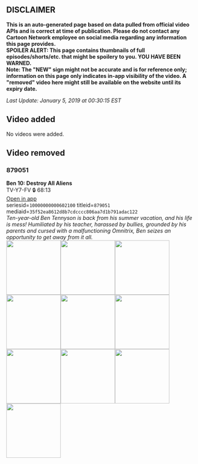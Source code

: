 ## DISCLAIMER
**This is an auto-generated page based on data pulled from official video APIs and is correct at time of publication. Please do not contact any Cartoon Network employee on social media regarding any information this page provides.**  
**SPOILER ALERT: This page contains thumbnails of full episodes/shorts/etc. that might be spoilery to you. YOU HAVE BEEN WARNED.**  
**Note: The "NEW" sign might not be accurate and is for reference only; information on this page only indicates in-app visibility of the video. A "removed" video here might still be available on the website until its expiry date.**  

_Last Update: January 5, 2019 at 00:30:15 EST_
## Video added
No videos were added.
## Video removed
### 879051
**Ben 10: Destroy All Aliens**  
TV-Y7-FV 🔒 68:13  
[Open in app](https://tinyurl.com/yc5fdew6)  
seriesid=`10000000000602100` titleid=`879051` mediaid=`35f52ea8612d8b7cdcccc806aa7d1b791adac122`  
_Ten-year-old Ben Tennyson is back from his summer vacation, and his life is mess! Humiliated by his teacher, harassed by bullies, grounded by his parents and cursed with a malfunctioning Omnitrix, Ben seizes an opportunity to get away from it all._  
<a href="https://s3.amazonaws.com/cartoonorchestrator/879051_001_1280x720.jpg"><img src="https://s3.amazonaws.com/cartoonorchestrator/879051_001_640x360.jpg" height="144px" /></a><a href="https://s3.amazonaws.com/cartoonorchestrator/879051_002_1280x720.jpg"><img src="https://s3.amazonaws.com/cartoonorchestrator/879051_002_640x360.jpg" height="144px" /></a><a href="https://s3.amazonaws.com/cartoonorchestrator/879051_003_1280x720.jpg"><img src="https://s3.amazonaws.com/cartoonorchestrator/879051_003_640x360.jpg" height="144px" /></a><a href="https://s3.amazonaws.com/cartoonorchestrator/879051_004_1280x720.jpg"><img src="https://s3.amazonaws.com/cartoonorchestrator/879051_004_640x360.jpg" height="144px" /></a><a href="https://s3.amazonaws.com/cartoonorchestrator/879051_005_1280x720.jpg"><img src="https://s3.amazonaws.com/cartoonorchestrator/879051_005_640x360.jpg" height="144px" /></a><a href="https://s3.amazonaws.com/cartoonorchestrator/879051_006_1280x720.jpg"><img src="https://s3.amazonaws.com/cartoonorchestrator/879051_006_640x360.jpg" height="144px" /></a><a href="https://s3.amazonaws.com/cartoonorchestrator/879051_007_1280x720.jpg"><img src="https://s3.amazonaws.com/cartoonorchestrator/879051_007_640x360.jpg" height="144px" /></a><a href="https://s3.amazonaws.com/cartoonorchestrator/879051_008_1280x720.jpg"><img src="https://s3.amazonaws.com/cartoonorchestrator/879051_008_640x360.jpg" height="144px" /></a><a href="https://s3.amazonaws.com/cartoonorchestrator/879051_009_1280x720.jpg"><img src="https://s3.amazonaws.com/cartoonorchestrator/879051_009_640x360.jpg" height="144px" /></a><a href="https://s3.amazonaws.com/cartoonorchestrator/879051_010_1280x720.jpg"><img src="https://s3.amazonaws.com/cartoonorchestrator/879051_010_640x360.jpg" height="144px" /></a>
